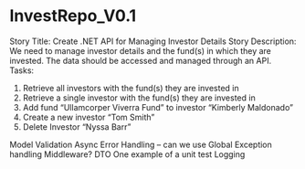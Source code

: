 # InvestRepo_V0.1

Story Title: Create .NET API for Managing Investor Details
Story Description: We need to manage investor details and the fund(s) in which they are
invested. The data should be accessed and managed through an API.
Tasks:
1. Retrieve all investors with the fund(s) they are invested in
2. Retrieve a single investor with the fund(s) they are invested in
3. Add fund “Ullamcorper Viverra Fund” to investor “Kimberly Maldonado”
4. Create a new investor “Tom Smith”
5. Delete Investor “Nyssa Barr”

Model Validation
Async
Error Handling – can we use Global Exception handling Middleware?
DTO
One example of a unit test
Logging
